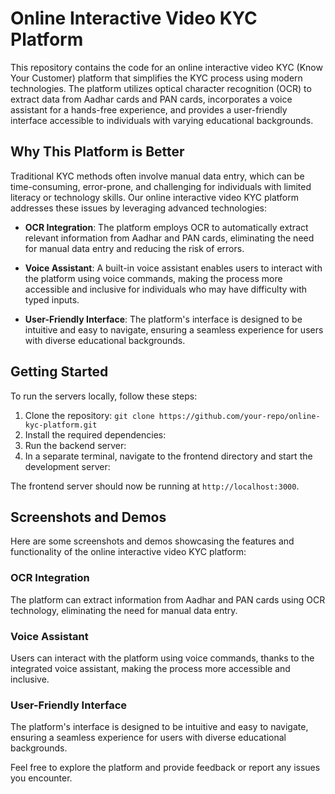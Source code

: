 # Online Interactive Video KYC Platform

This repository contains the code for an online interactive video KYC (Know Your Customer) platform that simplifies the KYC process using modern technologies. The platform utilizes optical character recognition (OCR) to extract data from Aadhar cards and PAN cards, incorporates a voice assistant for a hands-free experience, and provides a user-friendly interface accessible to individuals with varying educational backgrounds.

## Why This Platform is Better

Traditional KYC methods often involve manual data entry, which can be time-consuming, error-prone, and challenging for individuals with limited literacy or technology skills. Our online interactive video KYC platform addresses these issues by leveraging advanced technologies:

- **OCR Integration**: The platform employs OCR to automatically extract relevant information from Aadhar and PAN cards, eliminating the need for manual data entry and reducing the risk of errors.

- **Voice Assistant**: A built-in voice assistant enables users to interact with the platform using voice commands, making the process more accessible and inclusive for individuals who may have difficulty with typed inputs.

- **User-Friendly Interface**: The platform's interface is designed to be intuitive and easy to navigate, ensuring a seamless experience for users with diverse educational backgrounds.

## Getting Started

To run the servers locally, follow these steps:

1. Clone the repository: ```git clone https://github.com/your-repo/online-kyc-platform.git```
2. Install the required dependencies:
3. Run the backend server:
4. In a separate terminal, navigate to the frontend directory and start the development server:

The frontend server should now be running at `http://localhost:3000`.

## Screenshots and Demos

Here are some screenshots and demos showcasing the features and functionality of the online interactive video KYC platform:

### OCR Integration

The platform can extract information from Aadhar and PAN cards using OCR technology, eliminating the need for manual data entry.

### Voice Assistant

Users can interact with the platform using voice commands, thanks to the integrated voice assistant, making the process more accessible and inclusive.

### User-Friendly Interface

The platform's interface is designed to be intuitive and easy to navigate, ensuring a seamless experience for users with diverse educational backgrounds.

Feel free to explore the platform and provide feedback or report any issues you encounter.
